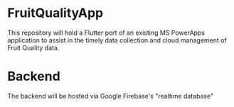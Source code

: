 # FruitQualityApp
This repository will hold a Flutter port of an existing MS PowerApps application to assist in the timely data collection and cloud management of Fruit Quality data.

# Backend
The backend will be hosted via Google Firebase's "realtime database"
